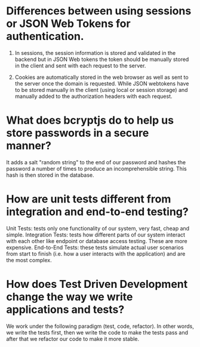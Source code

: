 # Differences between using sessions or JSON Web Tokens for authentication.

1. In sessions, the session information is stored and validated in the backend but in JSON Web tokens the token should be manually stored in the client and sent with each request to the server.

2. Cookies are automatically stored in the web browser as well as sent to the server once the domain is requested. While JSON webtokens have to be stored manually in the client (using local or session storage) and manually added to the authorization headers with each request.

# What does bcryptjs do to help us store passwords in a secure manner?

It adds a salt "random string" to the end of our password and hashes the password a number of times to produce an incomprehensible string. This hash is then stored in the database.

# How are unit tests different from integration and end-to-end testing?

Unit Tests: tests only one functionality of our system, very fast, cheap and simple.
Integration Tests: tests how different parts of our system interact with each other like endpoint or database access testing. These are more expensive.
End-to-End Tests: these tests simulate actual user scenarios from start to finish (i.e. how a user interacts with the application) and are the most complex.

# How does Test Driven Development change the way we write applications and tests?

We work under the following paradigm (test, code, refactor). In other words, we write the tests first, then we write the code to make the tests pass and after that we refactor our code to make it more stable.
